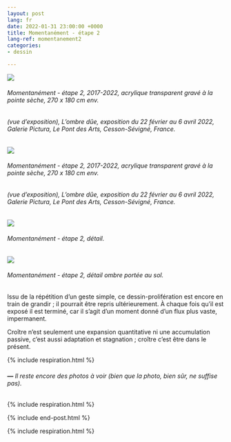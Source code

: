 ```yaml
---
layout: post
lang: fr
date: 2022-01-31 23:00:00 +0000
title: Momentanément - étape 2
lang-ref: momentanement2
categories:
- dessin

---
```

![](/mepierdoparaver/imgs/momentaneamente-etapa-2-2017-2022-19-up.jpg)

###### _Momentanément - étape 2_, 2017-2022, acrylique transparent gravé à la pointe sèche, 270 x 180 cm env.

###### (vue d’exposition), _L’ombre dûe_, exposition du 22 février au 6 avril 2022, Galerie Pictura, Le Pont des Arts, Cesson-Sévigné, France.

![](/mepierdoparaver/imgs/momentaneamente-etapa-2-2017-2022-23-up.jpg)

###### _Momentanément - étape 2_, 2017-2022, acrylique transparent gravé à la pointe sèche, 270 x 180 cm env.

###### (vue d’exposition), _L’ombre dûe_, exposition du 22 février au 6 avril 2022, Galerie Pictura, Le Pont des Arts, Cesson-Sévigné, France.

![](/mepierdoparaver/imgs/momentaneamente-etapa-2-2017-2022-9_-up.jpg)

###### _Momentanément - étape 2_, détail.

![](/mepierdoparaver/imgs/momentaneamente-etapa-2-2017-2022-24-up.jpg)

###### _Momentanément - étape 2_, détail ombre portée au sol.

Issu de la répétition d’un geste simple, ce dessin-prolifération est encore en train de grandir ; il pourrait être repris ultérieurement. À chaque fois qu’il est exposé il est terminé, car il s’agit d’un moment donné d’un flux plus vaste, impermanent.

Croître n’est seulement une expansion quantitative ni une accumulation passive, c’est aussi adaptation et stagnation ; croître c’est être dans le présent.

{% include respiration.html %}

###### **_—_** _Il reste encore des photos à voir (bien que la photo, bien sûr, ne suffise pas)._

{% include respiration.html %}

{% include end-post.html %}

{% include respiration.html %}